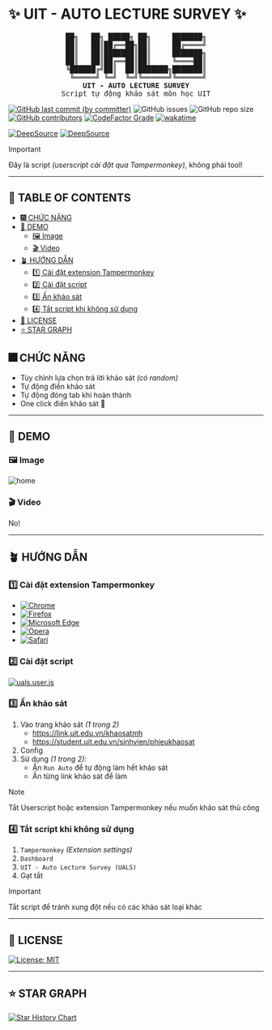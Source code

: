 # ✨ UIT - AUTO LECTURE SURVEY ✨

<pre align="center">
██╗   ██╗ █████╗ ██╗     ███████╗
██║   ██║██╔══██╗██║     ██╔════╝
██║   ██║███████║██║     ███████╗
██║   ██║██╔══██║██║     ╚════██║
╚██████╔╝██║  ██║███████╗███████║
 ╚═════╝ ╚═╝  ╚═╝╚══════╝╚══════╝
<strong>UIT - AUTO LECTURE SURVEY</strong>
Script tự động khảo sát môn học UIT
</pre>

[![GitHub last commit (by committer)](https://img.shields.io/github/last-commit/KevinNitroG/UIT-Auto-Lecture-Survey?style=for-the-badge&color=F2CDCD)](../../commits/main)
![GitHub issues](https://img.shields.io/github/issues-raw/KevinNitroG/UIT-Auto-Lecture-Survey?style=for-the-badge&color=CBA6F7)
![GitHub repo size](https://img.shields.io/github/repo-size/KevinNitroG/UIT-Auto-Lecture-Survey?style=for-the-badge&color=EBA0AC)
[![GitHub contributors](https://img.shields.io/github/contributors/KevinNitroG/UIT-Auto-Lecture-Survey?style=for-the-badge&color=FAB387)](../../graphs/contributors)
[![CodeFactor Grade](https://img.shields.io/codefactor/grade/github/KevinNitroG/UIT-Auto-Lecture-Survey?style=for-the-badge)](https://www.codefactor.io/repository/github/kevinnitrog/uit-auto-lecture-survey)
[![wakatime](https://wakatime.com/badge/github/KevinNitroG/UIT-Auto-Lecturer-Survey.svg?style=for-the-badge)](https://wakatime.com/badge/github/KevinNitroG/UIT-Auto-Lecturer-Survey)

[![DeepSource](https://app.deepsource.com/gh/KevinNitroG/UIT-Auto-Lecture-Survey.svg/?label=active+issues&show_trend=true&token=af8s5K2DNJnNqcemAWM_beFG)](https://app.deepsource.com/gh/KevinNitroG/UIT-Auto-Lecture-Survey/)
[![DeepSource](https://app.deepsource.com/gh/KevinNitroG/UIT-Auto-Lecture-Survey.svg/?label=resolved+issues&show_trend=true&token=af8s5K2DNJnNqcemAWM_beFG)](https://app.deepsource.com/gh/KevinNitroG/UIT-Auto-Lecture-Survey/)

> [!IMPORTANT]
>
> Đây là script _(userscript cài đặt qua Tampermonkey)_, không phải tool!

---

## 📃 TABLE OF CONTENTS

<!-- START doctoc generated TOC please keep comment here to allow auto update -->
<!-- DON'T EDIT THIS SECTION, INSTEAD RE-RUN doctoc TO UPDATE -->

- [🎆 CHỨC NĂNG](#-ch%E1%BB%A8c-n%C4%82ng)
- [🥂 DEMO](#-demo)
  - [🖼️ Image](#-image)
  - [🎬 Video](#-video)
- [🪴 HƯỚNG DẪN](#-h%C6%AF%E1%BB%9Ang-d%E1%BA%AAn)
  - [1️⃣ Cài đặt extension Tampermonkey](#-c%C3%A0i-%C4%91%E1%BA%B7t-extension-tampermonkey)
  - [2️⃣ Cài đặt script](#-c%C3%A0i-%C4%91%E1%BA%B7t-script)
  - [3️⃣ Ấn khảo sát](#-%E1%BA%A4n-kh%E1%BA%A3o-s%C3%A1t)
  - [4️⃣ Tắt script khi không sử dụng](#-t%E1%BA%AFt-script-khi-kh%C3%B4ng-s%E1%BB%AD-d%E1%BB%A5ng)
- [📝 LICENSE](#-license)
- [⭐ STAR GRAPH](#-star-graph)

<!-- END doctoc generated TOC please keep comment here to allow auto update -->

## 🎆 CHỨC NĂNG

- Tùy chỉnh lựa chọn trả lời khảo sát _(có random)_
- Tự động điền khảo sát
- Tự động đóng tab khi hoàn thành
- One click điền khảo sát 💪

---

## 🥂 DEMO

### 🖼️ Image

![home](./assets/images/home.png)

### 🎬 Video

No!

---

## 🪴 HƯỚNG DẪN

### 1️⃣ Cài đặt extension Tampermonkey

- [![Chrome](https://img.shields.io/badge/Chrome-f5e0dc?style=for-the-badge&logo=googlechrome&logoColor=white)](https://chrome.google.com/webstore/detail/tampermonkey/dhdgffkkebhmkfjojejmpbldmpobfkfo)
- [![Firefox](https://img.shields.io/badge/Firefox-f5c2e7?style=for-the-badge&logo=firefoxbrowser&logoColor=white)](https://addons.mozilla.org/en-US/firefox/addon/tampermonkey/)
- [![Microsoft Edge](https://img.shields.io/badge/Edge-cba6f7?style=for-the-badge&logo=microsoftedge&logoColor=white)](https://microsoftedge.microsoft.com/addons/detail/tampermonkey/iikmkjmpaadaobahmlepeloendndfphd)
- [![Opera](https://img.shields.io/badge/Opera-eba0ac?style=for-the-badge&logo=opera&logoColor=white)](https://addons.opera.com/en/extensions/details/tampermonkey-beta/)
- [![Safari](https://img.shields.io/badge/Safari-fab387?style=for-the-badge&logo=safari&logoColor=white)](https://apps.apple.com/us/app/tampermonkey/id1482490089)

### 2️⃣ Cài đặt script

[![uals.user.js](https://img.shields.io/badge/UALS-Tampermonkey_Userscript-89b4fa?style=for-the-badge)](../../raw/main/src/uals.user.js)

### 3️⃣ Ấn khảo sát

1. Vào trang khảo sát _(1 trong 2)_
   - https://link.uit.edu.vn/khaosatmh
   - https://student.uit.edu.vn/sinhvien/phieukhaosat
2. Config
3. Sử dụng _(1 trong 2)_:
   - Ấn `Run Auto` để tự động làm hết khảo sát
   - Ấn từng link khảo sát để làm

> [!NOTE]
>
> Tắt Userscript hoặc extension Tampermonkey nếu muốn khảo sát thủ công

### 4️⃣ Tắt script khi không sử dụng

1. `Tampermonkey` _(Extension settings)_
2. `Dashboard`
3. `UIT - Auto Lecture Survey (UALS)`
4. Gạt tắt

> [!IMPORTANT]
>
> Tắt script để tránh xung đột nếu có các khảo sát loại khác

---

## 📝 LICENSE

[![License: MIT](https://img.shields.io/badge/License-MIT-b4befe?style=for-the-badge)](./LICENSE)

---

## ⭐ STAR GRAPH

<a href="https://star-history.com/#KevinNitroG/UIT-Auto-Lecture-Survey&Timeline">
  <picture>
    <source media="(prefers-color-scheme: dark)" srcset="https://api.star-history.com/svg?repos=KevinNitroG/UIT-Auto-Lecture-Survey&type=Timeline&theme=dark" />
    <source media="(prefers-color-scheme: light)" srcset="https://api.star-history.com/svg?repos=KevinNitroG/UIT-Auto-Lecture-Survey&type=Timeline" />
    <img alt="Star History Chart" src="https://api.star-history.com/svg?repos=KevinNitroG/UIT-Auto-Lecture-Survey&type=Timeline" />
  </picture>
</a>

